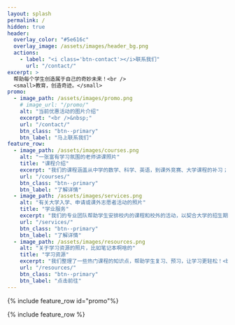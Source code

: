 ```yaml
---
layout: splash
permalink: /
hidden: true
header:
  overlay_color: "#5e616c"
  overlay_image: /assets/images/header_bg.png
  actions:
    - label: "<i class='btn-contact'></i>联系我们"
      url: "/contact/"
excerpt: >
  帮助每个学生创造属于自己的奇妙未来！<br />
  <small>教育，创造奇迹。</small>
promo:
  - image_path: /assets/images/promo.png
    # image_url: "/promo/"
    alt: "当前优惠活动的图片介绍"
    excerpt: "<br />&nbsp;"
    url: "/contact/"
    btn_class: "btn--primary"
    btn_label: "马上联系我们"
feature_row:
  - image_path: /assets/images/courses.png
    alt: "一张富有学习氛围的老师讲课照片"
    title: "课程介绍"
    excerpt: "我们的课程涵盖从中学的数学、科学、英语，到课外竞赛、大学课程的补习；为每个学生单独设计课程方案和授课模式。"
    url: "/courses/"
    btn_class: "btn--primary"
    btn_label: "了解详情"
  - image_path: /assets/images/services.png
    alt: "有关大学入学、申请或课外志愿者活动的照片"
    title: "学业服务"
    excerpt: "我们的专业团队帮助学生安排校内的课程和校外的活动，以契合大学的招生期望；同时，我们指导学生完善个人简历、申请陈述等。"
    url: "/services/"
    btn_class: "btn--primary"
    btn_label: "了解详情"
  - image_path: /assets/images/resources.png
    alt: "关于学习资源的照片，比如笔记本啊啥的"
    title: "学习资源"
    excerpt: "我们整理了一些热门课程的知识点，帮助学生复习、预习，让学习更轻松！<br />&nbsp;"
    url: "/resources/"
    btn_class: "btn--primary"
    btn_label: "点击前往"
---
```


{% include feature_row id="promo"%}

{% include feature_row %}

